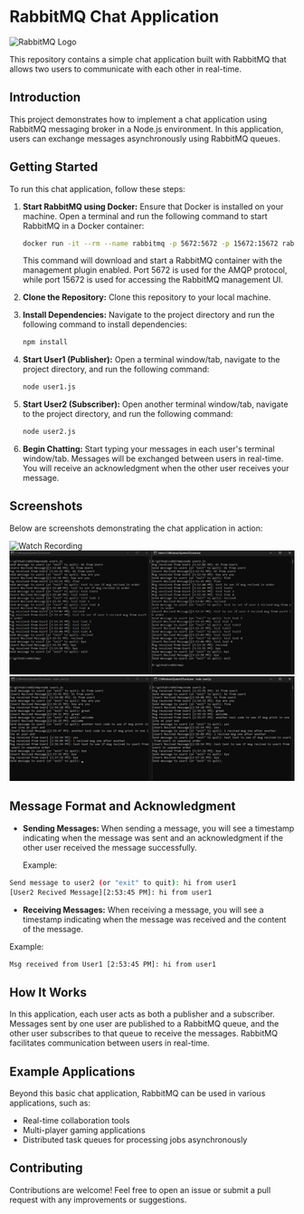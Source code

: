 # RabbitMQ Chat Application

![RabbitMQ Logo](https://www.vectorlogo.zone/logos/rabbitmq/rabbitmq-ar21.svg)

This repository contains a simple chat application built with RabbitMQ that allows two users to communicate with each other in real-time.

## Introduction

This project demonstrates how to implement a chat application using RabbitMQ messaging broker in a Node.js environment. In this application, users can exchange messages asynchronously using RabbitMQ queues.

## Getting Started

To run this chat application, follow these steps:

1. **Start RabbitMQ using Docker:** Ensure that Docker is installed on your machine. Open a terminal and run the following command to start RabbitMQ in a Docker container:

    ```bash
    docker run -it --rm --name rabbitmq -p 5672:5672 -p 15672:15672 rabbitmq:3.13-management
    ```

    This command will download and start a RabbitMQ container with the management plugin enabled. Port 5672 is used for the AMQP protocol, while port 15672 is used for accessing the RabbitMQ management UI.

2. **Clone the Repository:** Clone this repository to your local machine.

3. **Install Dependencies:** Navigate to the project directory and run the following command to install dependencies:

    ```bash
    npm install
    ```

4. **Start User1 (Publisher):** Open a terminal window/tab, navigate to the project directory, and run the following command:

    ```bash
    node user1.js
    ```

5. **Start User2 (Subscriber):** Open another terminal window/tab, navigate to the project directory, and run the following command:

    ```bash
    node user2.js
    ```

6. **Begin Chatting:** Start typing your messages in each user's terminal window/tab. Messages will be exchanged between users in real-time. You will receive an acknowledgment when the other user receives your message.

## Screenshots

Below are screenshots demonstrating the chat application in action:

![Watch Recording](Working_RabbitMQ_Two_way_Chat.gif)
![Screenshot 1](Screenshot_testing_2.png)
![Screenshot 1](Screenshot_testing.png)


## Message Format and Acknowledgment

- **Sending Messages:** When sending a message, you will see a timestamp indicating when the message was sent and an acknowledgment if the other user received the message successfully.

  Example:

```bash
Send message to user2 (or "exit" to quit): hi from user1
[User2 Recived Message][2:53:45 PM]: hi from user1
```


- **Receiving Messages:** When receiving a message, you will see a timestamp indicating when the message was received and the content of the message.

Example:

```bash
Msg received from User1 [2:53:45 PM]: hi from user1
```

## How It Works

In this application, each user acts as both a publisher and a subscriber. Messages sent by one user are published to a RabbitMQ queue, and the other user subscribes to that queue to receive the messages. RabbitMQ facilitates communication between users in real-time.

## Example Applications

Beyond this basic chat application, RabbitMQ can be used in various applications, such as:

- Real-time collaboration tools
- Multi-player gaming applications
- Distributed task queues for processing jobs asynchronously

## Contributing

Contributions are welcome! Feel free to open an issue or submit a pull request with any improvements or suggestions.